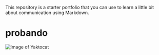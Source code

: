  This repository is a starter portfolio that you can use to learn a little bit about communication using Markdown.
# probando

![Image of Yaktocat](https://octodex.github.com/images/yaktocat.png)

